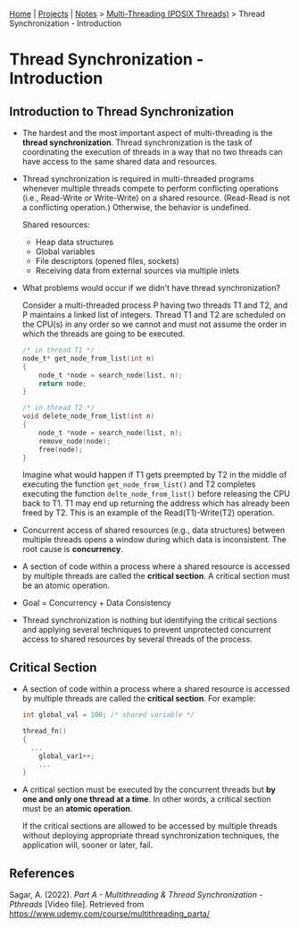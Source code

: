 [Home](../../) | [Projects](../../projects) | [Notes](../) > <a href="./">Multi-Threading (POSIX Threads)</a> > Thread Synchronization - Introduction

# Thread Synchronization - Introduction



## Introduction to Thread Synchronization

* The hardest and the most important aspect of multi-threading is the **thread synchronization**. Thread synchronization is the task of coordinating the execution of threads in a way that no two threads can have access to the same shared data and resources.

* Thread synchronization is required in multi-threaded programs whenever multiple threads compete to perform conflicting operations (i.e., Read-Write or Write-Write) on a shared resource. (Read-Read is not a conflicting operation.) Otherwise, the behavior is undefined.

  Shared resources:

  * Heap data structures
  * Global variables
  * File descriptors (opened files, sockets)
  * Receiving data from external sources via multiple inlets

* What problems would occur if we didn't have thread synchronization?

  Consider a multi-threaded process P having two threads T1 and T2, and P maintains a linked list of integers. Thread T1 and T2 are scheduled on the CPU(s) in any order so we cannot and must not assume the order in which the threads are going to be executed.

  ```c
  /* in thread T1 */
  node_t* get_node_from_list(int n)
  {
      node_t *node = search_node(list, n);
      return node;
  }
  ```

  ```c
  /* in thread T2 */
  void delete_node_from_list(int n)
  {
      node_t *node = search_node(list, n);
      remove_node(node);
      free(node);
  }
  ```

  Imagine what would happen if T1 gets preempted by T2 in the middle of executing the function `get_node_from_list()` and T2 completes executing the function `delte_node_from_list()` before releasing the CPU back to T1. T1 may end up returning the address which has already been freed by T2. This is an example of the Read(T1)-Write(T2) operation.

* Concurrent access of shared resources (e.g., data structures) between multiple threads opens a window during which data is inconsistent. The root cause is **concurrency**.

* A section of code within a process where a shared resource is accessed by multiple threads are called the **critical section**. A critical section must be an atomic operation.

* Goal = Concurrency + Data Consistency

* Thread synchronization is nothing but identifying the critical sections and applying several techniques to prevent unprotected concurrent access to shared resources by several threads of the process.



## Critical Section

* A section of code within a process where a shared resource is accessed by multiple threads are called the **critical section**. For example:

  ```c
  int global_val = 100;	/* shared variable */
  
  thread_fn()
  {
  	...
      global_var1++;
      ...
  }

* A critical section must be executed by the concurrent threads but **by one and only one thread at a time**. In other words, a critical section must be an **atomic operation**. 

  If the critical sections are allowed to be accessed by multiple threads without deploying appropriate thread synchronization techniques, the application will, sooner or later, fail. 





## References

Sagar, A. (2022). *Part A - Multithreading & Thread Synchronization - Pthreads* [Video file]. Retrieved from  https://www.udemy.com/course/multithreading_parta/

